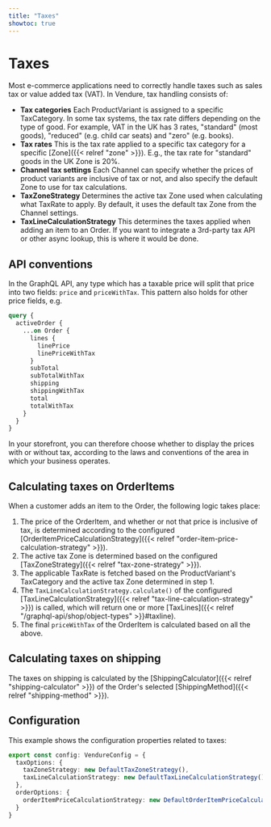 ```yaml
---
title: "Taxes"
showtoc: true
---
```

# Taxes

Most e-commerce applications need to correctly handle taxes such as sales tax or value added tax (VAT). In Vendure, tax handling consists of:

* **Tax categories** Each ProductVariant is assigned to a specific TaxCategory. In some tax systems, the tax rate differs depending on the type of good. For example, VAT in the UK has 3 rates, "standard" (most goods), "reduced" (e.g. child car seats) and "zero" (e.g. books).
* **Tax rates** This is the tax rate applied to a specific tax category for a specific [Zone]({{< relref "zone" >}}). E.g., the tax rate for "standard" goods in the UK Zone is 20%.
* **Channel tax settings** Each Channel can specify whether the prices of product variants are inclusive of tax or not, and also specify the default Zone to use for tax calculations.
* **TaxZoneStrategy** Determines the active tax Zone used when calculating what TaxRate to apply. By default, it uses the default tax Zone from the Channel settings.
* **TaxLineCalculationStrategy** This determines the taxes applied when adding an item to an Order. If you want to integrate a 3rd-party tax API or other async lookup, this is where it would be done.

## API conventions

In the GraphQL API, any type which has a taxable price will split that price into two fields: `price` and `priceWithTax`. This pattern also holds for other price fields, e.g.

```graphql
query {
  activeOrder {
    ...on Order {
      lines {
        linePrice
        linePriceWithTax
      }
      subTotal
      subTotalWithTax
      shipping
      shippingWithTax
      total
      totalWithTax
    }
  }
}
```

In your storefront, you can therefore choose whether to display the prices with or without tax, according to the laws and conventions of the area in which your business operates.

## Calculating taxes on OrderItems

When a customer adds an item to the Order, the following logic takes place:

1. The price of the OrderItem, and whether or not that price is inclusive of tax, is determined according to the configured [OrderItemPriceCalculationStrategy]({{< relref "order-item-price-calculation-strategy" >}}).
2. The active tax Zone is determined based on the configured [TaxZoneStrategy]({{< relref "tax-zone-strategy" >}}).
3. The applicable TaxRate is fetched based on the ProductVariant's TaxCategory and the active tax Zone determined in step 1.
4. The `TaxLineCalculationStrategy.calculate()` of the configured [TaxLineCalculationStrategy]({{< relref "tax-line-calculation-strategy" >}}) is called, which will return one or more [TaxLines]({{< relref "/graphql-api/shop/object-types" >}}#taxline).
5. The final `priceWithTax` of the OrderItem is calculated based on all the above.

## Calculating taxes on shipping

The taxes on shipping is calculated by the [ShippingCalculator]({{< relref "shipping-calculator" >}}) of the Order's selected [ShippingMethod]({{< relref "shipping-method" >}}).

## Configuration

This example shows the configuration properties related to taxes:

```TypeScript
export const config: VendureConfig = {
  taxOptions: {
    taxZoneStrategy: new DefaultTaxZoneStrategy(),
    taxLineCalculationStrategy: new DefaultTaxLineCalculationStrategy(),
  },
  orderOptions: {
    orderItemPriceCalculationStrategy: new DefaultOrderItemPriceCalculationStrategy()
  }
}

```
